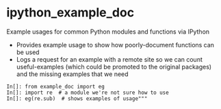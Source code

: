 # ipython_example_doc
Example usages for common Python modules and functions via IPython

* Provides example usage to show how poorly-document functions can be used
* Logs a request for an example with a remote site so we can count useful-examples (which could be promoted to the original packages) and the missing examples that we need

```
In[]: from example_doc import eg
In[]: import re  # a module we're not sure how to use
In[]: eg(re.sub)  # shows examples of usage"""
```
